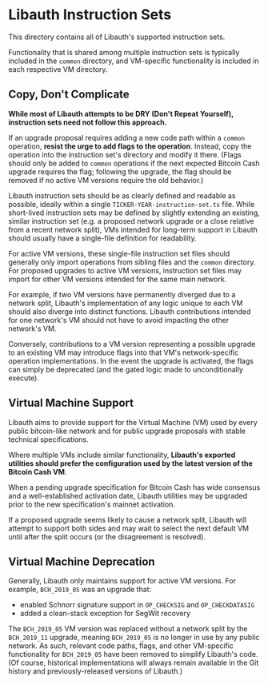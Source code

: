 # Libauth Instruction Sets

This directory contains all of Libauth's supported instruction sets.

Functionality that is shared among multiple instruction sets is typically included in the `common` directory, and VM-specific functionality is included in each respective VM directory.

## Copy, Don't Complicate

**While most of Libauth attempts to be DRY (Don't Repeat Yourself), instruction sets need not follow this approach.**

If an upgrade proposal requires adding a new code path within a `common` operation, **resist the urge to add flags to the operation**. Instead, copy the operation into the instruction set's directory and modify it there. (Flags should only be added to `common` operations if the next expected Bitcoin Cash upgrade requires the flag; following the upgrade, the flag should be removed if no active VM versions require the old behavior.)

Libauth instruction sets should be as clearly defined and readable as possible, ideally within a single `TICKER-YEAR-instruction-set.ts` file. While short-lived instruction sets may be defined by slightly extending an existing, similar instruction set (e.g. a proposed network upgrade or a close relative from a recent network split), VMs intended for long-term support in Libauth should usually have a single-file definition for readability.

For active VM versions, these single-file instruction set files should generally only import operations from sibling files and the `common` directory. For proposed upgrades to active VM versions, instruction set files may import for other VM versions intended for the same main network.

For example, if two VM versions have permanently diverged due to a network split, Libauth's implementation of any logic unique to each VM should also diverge into distinct functions. Libauth contributions intended for one network's VM should not have to avoid impacting the other network's VM.

Conversely, contributions to a VM version representing a possible upgrade to an existing VM may introduce flags into that VM's network-specific operation implementations. In the event the upgrade is activated, the flags can simply be deprecated (and the gated logic made to unconditionally execute).

## Virtual Machine Support

Libauth aims to provide support for the Virtual Machine (VM) used by every public bitcoin-like network and for public upgrade proposals with stable technical specifications.

Where multiple VMs include similar functionality, **Libauth's exported utilities should prefer the configuration used by the latest version of the Bitcoin Cash VM**.

When a pending upgrade specification for Bitcoin Cash has wide consensus and a well-established activation date, Libauth utilities may be upgraded prior to the new specification's mainnet activation.

If a proposed upgrade seems likely to cause a network split, Libauth will attempt to support both sides and may wait to select the next default VM until after the split occurs (or the disagreement is resolved).

## Virtual Machine Deprecation

Generally, Libauth only maintains support for active VM versions. For example, `BCH_2019_05` was an upgrade that:

- enabled Schnorr signature support in `OP_CHECKSIG` and `OP_CHECKDATASIG`
- added a clean-stack exception for SegWit recovery

The `BCH_2019_05` VM version was replaced without a network split by the `BCH_2019_11` upgrade, meaning `BCH_2019_05` is no longer in use by any public network. As such, relevant code paths, flags, and other VM-specific functionality for `BCH_2019_05` have been removed to simplify Libauth's code. (Of course, historical implementations will always remain available in the Git history and previously-released versions of Libauth.)
